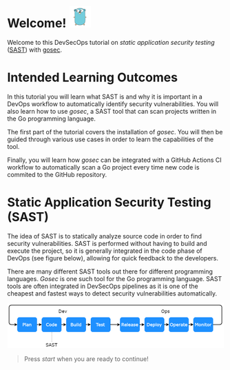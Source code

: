 # Welcome! <img src="../assets/figure.png" style="width: 50px">

Welcome to this DevSecOps tutorial on *static application security testing* ([SAST](https://en.wikipedia.org/wiki/Static_application_security_testing)) with [gosec](https://github.com/securego/gosec).

# Intended Learning Outcomes

In this tutorial you will learn what SAST is and why it is important in a DevOps workflow to automatically identify security vulnerabilities. You will also learn how to use *gosec*, a SAST tool that can scan projects written in the Go programming language.

The first part of the tutorial covers the installation of *gosec*. You will then be guided through various use cases in order to learn the capabilities of the tool.

Finally, you will learn how *gosec* can be integrated with a GitHub Actions CI workflow to automatically scan a Go project every time new code is commited to the GitHub repository.

# Static Application Security Testing (SAST)

The idea of SAST is to statically analyze source code in order to find security vulnerabilities. SAST is performed without having to build and execute the project, so it is generally integrated in the code phase of DevOps (see figure below), allowing for quick feedback to the developers. 

There are many different SAST tools out there for different programming languages. *Gosec* is one such tool for the Go programming language. SAST tools are often integrated in DevSecOps pipelines as it is one of the cheapest and fastest ways to detect security vulnerabilities automatically. 

<img src="../assets/flowchart.png">

> Press *start* when you are ready to continue!